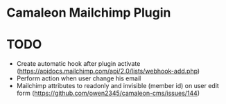 # Camaleon Mailchimp Plugin



# TODO
* Create automatic hook after plugin activate (https://apidocs.mailchimp.com/api/2.0/lists/webhook-add.php)
* Perform action when user change his email
* Mailchimp attributes to readonly and invisible (member id) on user edit form (https://github.com/owen2345/camaleon-cms/issues/144)

